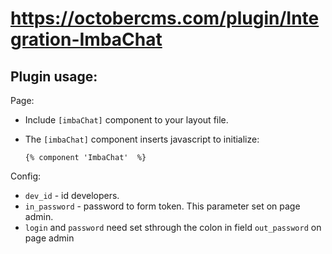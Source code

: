 # https://octobercms.com/plugin/Integration-ImbaChat

## Plugin usage:
Page:
- Include `[imbaChat]` component to your layout file.

- The `[imbaChat]`  component inserts javascript to initialize: 
    ```
    {% component 'ImbaChat'  %}
    ```
Config:
- `dev_id` - id developers.
- `in_password` - password to form token. This parameter set on page admin.
- `login` and `password` need set sthrough the colon in field `out_password`  on page admin
